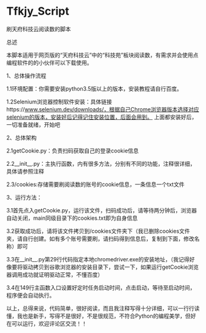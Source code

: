 # Tfkjy_Script
刷天府科技云阅读数的脚本

总述

本脚本适用于网页版的“天府科技云”中的“科技苑”板块阅读数，有需求并会使用点编程软件的的小伙伴可以下载使用。

1、总体操作流程

1.1环境配置：你需要安装python3.5版以上的版本，安装教程请自行百度。

1.2Selenium浏览器控制软件安装：具体链接https://www.selenium.dev/downloads/，根据自己Chrome浏览器版本选择对应selenium的版本，安装好后记得记住安装位置，后面会用到。
上面都安装好后，一切准备就绪，开始吧

2、总体架构

2.1getCookie.py：负责扫码获取自己的登录cookie信息

2.2__init__.py：主执行函数，内有很多方法，分别有不同的功能，注释很详细，具体请参照注释

2.3/cookies:存储需要刷阅读数的账号的cookie信息，一条信息一个txt文件

3、运行方法：

3.1首先点入getCookie.py，运行该文件，扫码成功后，请等待两分钟后，浏览器自动关闭，main同级目录下的cookies.txt即为自身信息

3.2获取成功后，请将该文件拷贝到/cookies文件夹下（我已删除cookies文件夹，请自行创建。如有多个账号需要刷，请扫码得到信息后，复制到下面，修改名称）即可

3.3在__init__.py第29行代码指定本地chromedriver.exe的安装地址，（我记得好像要将驱动拷贝到谷歌浏览器的安装目录下，尝试一下，如果运行getCookie浏览器调用成功就证明驱动正常，不懂百度）

3.4在149行主函数入口设置好定时任务启动时间，点击启动，等待至启动时间，程序便会自动执行。

以上，总得来说，代码简单，很好阅读，而且我注释写得十分详细，可以一行行读懂，我也是新手，写得不是很好，不是很规范，不符合Python的编程美学，但好在可以运行，欢迎评论区交流！！
